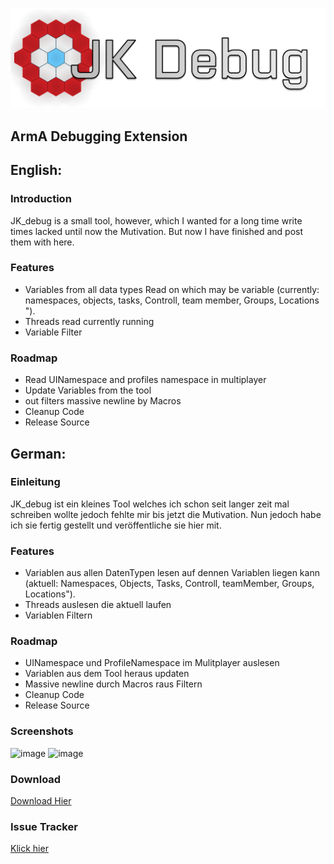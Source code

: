 ![image](./Logo_Large.png)
## ArmA Debugging Extension

## English:
### Introduction
JK_debug is a small tool, however, which I wanted for a long time write times lacked until now the Mutivation.
But now I have finished and post them with here.

### Features
 - Variables from all data types Read on which may be variable (currently: namespaces, objects, tasks, Controll, team member, Groups, Locations ").
 - Threads read currently running
 - Variable Filter

### Roadmap
 - Read UINamespace and profiles namespace in multiplayer
 - Update Variables from the tool
 - out filters massive newline by Macros
 - Cleanup Code
 - Release Source

## German:
### Einleitung
JK_debug ist ein kleines Tool welches ich schon seit langer zeit mal schreiben wollte jedoch fehlte mir bis jetzt die Mutivation.
Nun jedoch habe ich sie fertig gestellt und veröffentliche sie hier mit.

### Features
 - Variablen aus allen DatenTypen lesen auf dennen Variablen liegen kann (aktuell: Namespaces, Objects, Tasks, Controll, teamMember, Groups, Locations").
 - Threads auslesen die aktuell laufen
 - Variablen Filtern

### Roadmap
 - UINamespace und ProfileNamespace im Mulitplayer auslesen
 - Variablen aus dem Tool heraus updaten
 - Massive newline durch Macros raus Filtern
 - Cleanup Code
 - Release Source

### Screenshots
![image](http://puu.sh/o4EcU/5fc574e61a.jpg)
![image](http://puu.sh/o4La5/8f301e3d6c.jpg)

### Download
[Download Hier](https://github.com/jokoho48/JK_Debug/releases)

### Issue Tracker
[Klick hier](https://github.com/jokoho48/JK_Debug/issues)
